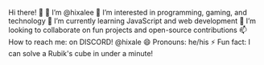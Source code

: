 
Hi there! 👋
👋 I’m @hixalee
👀 I’m interested in programming, gaming, and technology
🌱 I’m currently learning JavaScript and web development
💞️ I’m looking to collaborate on fun projects and open-source contributions
📫 How to reach me: on DISCORD! @hixale
😄 Pronouns: he/his
⚡ Fun fact: I can solve a Rubik's cube in under a minute!
